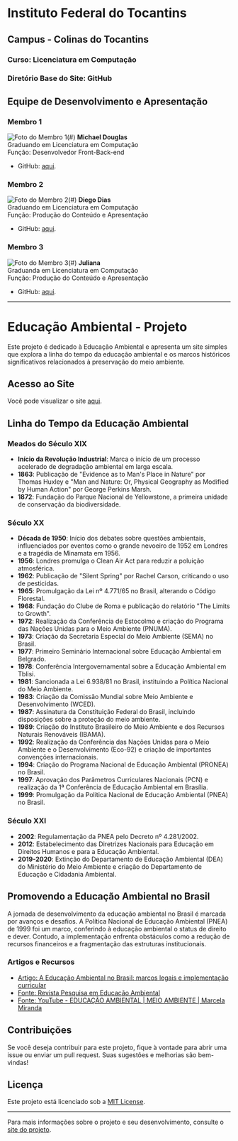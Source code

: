 # Instituto Federal do Tocantins
## Campus - Colinas do Tocantins
### Curso: Licenciatura em Computação

### Diretório Base do Site: GitHub 

## Equipe de Desenvolvimento e Apresentação

### Membro 1
![Foto do Membro 1](https://avatars.githubusercontent.com/u/105525805?v=4.jpg)(#)
**Michael Douglas**  
Graduando em Licenciatura em Computação  
Função: Desenvolvedor Front-Back-end
 - GitHub: [aqui](https://github.com/MichaelDouglasCA).

### Membro 2
![Foto do Membro 2](https://avatars.githubusercontent.com/u/104952652?v=4.jpg)(#)
**Diego Dias**  
Graduando em Licenciatura em Computação  
Função: Produção do Conteúdo e Apresentação
 - GitHub: [aqui](https://github.com/Diegoif23).

### Membro 3
![Foto do Membro 3](https://avatars.githubusercontent.com/u/113299679?v=4.jpg)(#)
**Juliana**  
Graduanda em Licenciatura em Computação  
Função: Produção do Conteúdo e Apresentação  
 - GitHub: [aqui](https://github.com/j5ul1ana).
---

# Educação Ambiental - Projeto

Este projeto é dedicado à Educação Ambiental e apresenta um site simples que explora a linha do tempo da educação ambiental e os marcos históricos significativos relacionados à preservação do meio ambiente.

## Acesso ao Site

Você pode visualizar o site [aqui](https://michaeldouglasca.github.io/Educacao-Ambiental-IFTO-Colinas-do-Tocantins/).

## Linha do Tempo da Educação Ambiental

### Meados do Século XIX

- **Início da Revolução Industrial**: Marca o início de um processo acelerado de degradação ambiental em larga escala.
- **1863**: Publicação de "Evidence as to Man's Place in Nature" por Thomas Huxley e "Man and Nature: Or, Physical Geography as Modified by Human Action" por George Perkins Marsh.
- **1872**: Fundação do Parque Nacional de Yellowstone, a primeira unidade de conservação da biodiversidade.

### Século XX

- **Década de 1950**: Início dos debates sobre questões ambientais, influenciados por eventos como o grande nevoeiro de 1952 em Londres e a tragédia de Minamata em 1956.
- **1956**: Londres promulga o Clean Air Act para reduzir a poluição atmosférica.
- **1962**: Publicação de "Silent Spring" por Rachel Carson, criticando o uso de pesticidas.
- **1965**: Promulgação da Lei nº 4.771/65 no Brasil, alterando o Código Florestal.
- **1968**: Fundação do Clube de Roma e publicação do relatório "The Limits to Growth".
- **1972**: Realização da Conferência de Estocolmo e criação do Programa das Nações Unidas para o Meio Ambiente (PNUMA).
- **1973**: Criação da Secretaria Especial do Meio Ambiente (SEMA) no Brasil.
- **1977**: Primeiro Seminário Internacional sobre Educação Ambiental em Belgrado.
- **1978**: Conferência Intergovernamental sobre a Educação Ambiental em Tblisi.
- **1981**: Sancionada a Lei 6.938/81 no Brasil, instituindo a Política Nacional do Meio Ambiente.
- **1983**: Criação da Comissão Mundial sobre Meio Ambiente e Desenvolvimento (WCED).
- **1987**: Assinatura da Constituição Federal do Brasil, incluindo disposições sobre a proteção do meio ambiente.
- **1989**: Criação do Instituto Brasileiro do Meio Ambiente e dos Recursos Naturais Renováveis (IBAMA).
- **1992**: Realização da Conferência das Nações Unidas para o Meio Ambiente e o Desenvolvimento (Eco-92) e criação de importantes convenções internacionais.
- **1994**: Criação do Programa Nacional de Educação Ambiental (PRONEA) no Brasil.
- **1997**: Aprovação dos Parâmetros Curriculares Nacionais (PCN) e realização da 1ª Conferência de Educação Ambiental em Brasília.
- **1999**: Promulgação da Política Nacional de Educação Ambiental (PNEA) no Brasil.

### Século XXI

- **2002**: Regulamentação da PNEA pelo Decreto nº 4.281/2002.
- **2012**: Estabelecimento das Diretrizes Nacionais para Educação em Direitos Humanos e para a Educação Ambiental.
- **2019-2020**: Extinção do Departamento de Educação Ambiental (DEA) do Ministério do Meio Ambiente e criação do Departamento de Educação e Cidadania Ambiental.

## Promovendo a Educação Ambiental no Brasil

A jornada de desenvolvimento da educação ambiental no Brasil é marcada por avanços e desafios. A Política Nacional de Educação Ambiental (PNEA) de 1999 foi um marco, conferindo à educação ambiental o status de direito e dever. Contudo, a implementação enfrenta obstáculos como a redução de recursos financeiros e a fragmentação das estruturas institucionais.

### Artigos e Recursos

- [Artigo: A Educação Ambiental no Brasil: marcos legais e implementação curricular](#)
- [Fonte: Revista Pesquisa em Educação Ambiental](#)
- [Fonte: YouTube - EDUCAÇÃO AMBIENTAL | MEIO AMBIENTE | Marcela Miranda](#)

## Contribuições

Se você deseja contribuir para este projeto, fique à vontade para abrir uma issue ou enviar um pull request. Suas sugestões e melhorias são bem-vindas!

## Licença

Este projeto está licenciado sob a [MIT License](LICENSE).

---

Para mais informações sobre o projeto e seu desenvolvimento, consulte o [site do projeto](https://michaeldouglasca.github.io/Educacao-Ambiental-IFTO-Colinas-do-Tocantins/).
